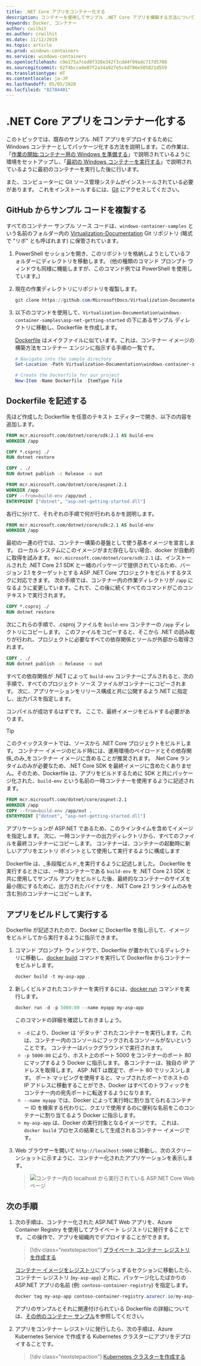 ```yaml
---
title: .NET Core アプリをコンテナー化する
description: コンテナーを使用してサンプル .NET Core アプリを構築する方法について説明します
keywords: Docker, コンテナー
author: cwilhit
ms.author: crwilhit
ms.date: 11/12/2019
ms.topic: article
ms.prod: windows-containers
ms.service: windows-containers
ms.openlocfilehash: c9e175a7ced0f328e342f3cdd4f99adc717d5700
ms.sourcegitcommit: 62f4bcca4e07f2a34a927e5c4d786e505821d559
ms.translationtype: HT
ms.contentlocale: ja-JP
ms.lasthandoff: 05/05/2020
ms.locfileid: "82784401"
---
```

# <a name="containerize-a-net-core-app"></a>.NET Core アプリをコンテナー化する

このトピックでは、既存のサンプル .NET アプリをデプロイするために Windows コンテナーとしてパッケージ化する方法を説明します。この作業は、「[作業の開始:コンテナー用の Windows を準備する](set-up-environment.md)」で説明されているように環境をセットアップし、「[最初の Windows コンテナーを実行する](run-your-first-container.md)」で説明されているように最初のコンテナーを実行した後に行います。

また、コンピューターに Git ソース管理システムがインストールされている必要があります。 これをインストールするには、[Git](https://git-scm.com/download) にアクセスしてください。

## <a name="clone-the-sample-code-from-github"></a>GitHub からサンプル コードを複製する

すべてのコンテナー サンプル ソース コードは、`windows-container-samples` という名前のフォルダー内の [Virtualization-Documentation](https://github.com/MicrosoftDocs/Virtualization-Documentation) Git リポジトリ (略式で "リポ" とも呼ばれます) に保管されています。

1. PowerShell セッションを開き、このリポジトリを格納しようとしているフォルダーにディレクトリを移動します。 (他の種類のコマンド プロンプト ウィンドウも同様に機能しますが、このコマンド例では PowerShell を使用しています。)
2. 現在の作業ディレクトリにリポジトリを複製します。

   ```PowerShell
   git clone https://github.com/MicrosoftDocs/Virtualization-Documentation.git
   ```

3. 以下のコマンドを使用して、`Virtualization-Documentation\windows-container-samples\asp-net-getting-started` の下にあるサンプル ディレクトリに移動し、Dockerfile を作成します。

   [Dockerfile](https://docs.docker.com/engine/reference/builder/) はメイクファイルに似ています。これは、コンテナー イメージの構築方法をコンテナー エンジンに指示する手順の一覧です。

   ```Powershell
   # Navigate into the sample directory
   Set-Location -Path Virtualization-Documentation\windows-container-samples\asp-net-getting-started

   # Create the Dockerfile for our project
   New-Item -Name Dockerfile -ItemType file
   ```

## <a name="write-the-dockerfile"></a>Dockerfile を記述する

先ほど作成した Dockerfile を任意のテキスト エディターで開き、以下の内容を追加します。

```Dockerfile
FROM mcr.microsoft.com/dotnet/core/sdk:2.1 AS build-env
WORKDIR /app

COPY *.csproj ./
RUN dotnet restore

COPY . ./
RUN dotnet publish -c Release -o out

FROM mcr.microsoft.com/dotnet/core/aspnet:2.1
WORKDIR /app
COPY --from=build-env /app/out .
ENTRYPOINT ["dotnet", "asp-net-getting-started.dll"]
```

各行に分けて、それぞれの手順で何が行われるかを説明します。

```Dockerfile
FROM mcr.microsoft.com/dotnet/core/sdk:2.1 AS build-env
WORKDIR /app
```

最初の一連の行では、コンテナー構築の基盤として使う基本イメージを宣言します。 ローカル システムにこのイメージがまだ存在しない場合、docker が自動的に取得を試みます。 `mcr.microsoft.com/dotnet/core/sdk:2.1` は、インストールされた .NET Core 2.1 SDK と一緒のパッケージで提供されているため、バージョン 2.1 をターゲットとする ASP .NET Core プロジェクトをビルドするタスクに対応できます。 次の手順では、コンテナー内の作業ディレクトリが `/app` になるように変更しています。これで、この後に続くすべてのコマンドがこのコンテキストで実行されます。

```Dockerfile
COPY *.csproj ./
RUN dotnet restore
```

次にこれらの手順で、.csproj ファイルを `build-env` コンテナーの `/app` ディレクトリにコピーします。 このファイルをコピーすると、そこから .NET の読み取りが行われ、プロジェクトに必要なすべての依存関係とツールが外部から取得されます。

```Dockerfile
COPY . ./
RUN dotnet publish -c Release -o out
```

すべての依存関係が .NET によって `build-env` コンテナーにプルされると、次の手順で、すべてのプロジェクト ソース ファイルがコンテナーにコピーされます。 次に、アプリケーションをリリース構成と共に公開するよう.NET に指定し、出力パスを指定します。

コンパイルが成功するはずです。 ここで、最終イメージをビルドする必要があります。 

> [!TIP]
> このクイックスタートでは、ソースから .NET Core プロジェクトをビルドします。 コンテナー イメージのビルド時には、運用環境のペイロードとその依存関係_のみ_をコンテナー イメージに含めることが推奨されます。 .Net Core ランタイムのみが必要なため、.NET Core SDK を最終イメージに含めたくありません。そのため、Dockerfile は、アプリをビルドするために SDK と共にパッケージ化された、`build-env` という名前の一時コンテナーを使用するように記述されます。

```Dockerfile
FROM mcr.microsoft.com/dotnet/core/aspnet:2.1
WORKDIR /app
COPY --from=build-env /app/out .
ENTRYPOINT ["dotnet", "asp-net-getting-started.dll"]
```

アプリケーションが ASP.NET であるため、このラインタイムを含めてイメージを指定します。 次に、一時コンテナーの出力ディレクトリから、すべてのファイルを最終コンテナーにコピーします。 コンテナーは、コンテナーの起動時に新しいアプリをエントリ ポイントとして使用して実行するように構成します

Dockerfile は、_多段階ビルド_を実行するように記述しました。 Dockerfile を実行するときには、一時コンテナーである `build-env` を .NET Core 2.1 SDK と共に使用してサンプル アプリをビルドした後、最終的なコンテナーのサイズを最小限にするために、出力されたバイナリを、.NET Core 2.1 ランタイムのみを含む別のコンテナーにコピーします。

## <a name="build-and-run-the-app"></a>アプリをビルドして実行する

Dockerfile が記述されたので、Docker に Dockerfile を指し示して、イメージをビルドしてから実行するように指示できます。

1. コマンド プロンプト ウィンドウで、Dockerfile が置かれているディレクトリに移動し、[docker build](https://docs.docker.com/engine/reference/commandline/build/) コマンドを実行して Dockerfile からコンテナーをビルドします。

   ```Powershell
   docker build -t my-asp-app .
   ```

2. 新しくビルドされたコンテナーを実行するには、[docker run](https://docs.docker.com/engine/reference/commandline/run/) コマンドを実行します。

   ```Powershell
   docker run -d -p 5000:80 --name myapp my-asp-app
   ```

   このコマンドの詳細を確認しておきましょう。

   * `-d` により、Docker は 'デタッチ' されたコンテナーを実行します。これは、コンテナー内のコンソールにフックされるコンソールがないということです。 コンテナーはバックグラウンドで実行されます。 
   * `-p 5000:80` により、ホスト上のポート 5000 をコンテナーのポート 80 にマップするよう Docker に指示します。 各コンテナーは、独自の IP アドレスを取得します。 ASP .NET は既定で、ポート 80 でリッスンします。 ポート マッピングを使用すると、マップされたポートでホストの IP アドレスに移動することができ、Docker はすべてのトラフィックをコンテナー内の宛先ポートに転送するようになります。
   * `--name myapp` では、Docker によって実行時に割り当てられるコンテナー ID を検索する代わりに、クエリで使用するのに便利な名前をこのコンテナーに割り当てるよう Docker に指示します。
   * `my-asp-app` は、Docker の実行対象となるイメージです。 これは、`docker build` プロセスの結果として生成されるコンテナー イメージです。

3. Web ブラウザーを開いて `http://localhost:5000` に移動し、次のスクリーンショットに示すように、コンテナー化されたアプリケーションを表示します。

   >![コンテナー内の localhost から実行されている ASP.NET Core Web ページ](media/SampleAppScreenshot.png)

## <a name="next-steps"></a>次の手順

1. 次の手順は、コンテナー化された ASP.NET Web アプリを、Azure Container Registry を使用してプライベート レジストリに発行することです。 この操作で、アプリを組織内でデプロイすることができます。

   > [!div class="nextstepaction"]
   > [プライベート コンテナー レジストリを作成する](https://docs.microsoft.com/azure/container-registry/container-registry-get-started-powershell)

   [コンテナー イメージをレジストリ](https://docs.microsoft.com/azure/container-registry/container-registry-get-started-powershell#push-image-to-registry)にプッシュするセクションに移動したら、コンテナー レジストリ (`my-asp-app`) と共に、パッケージ化したばかりの ASP.NET アプリの名前 (例: `contoso-container-registry`) を指定します。

   ```PowerShell
   docker tag my-asp-app contoso-container-registry.azurecr.io/my-asp-app:v1
   ```

   アプリのサンプルとそれに関連付けられている Dockerfile の詳細については、[その他のコンテナー サンプル](../samples.md)を参照してください。

2. アプリをコンテナー レジストリに発行したら、次の手順は、Azure Kubernetes Service で作成する Kubernetes クラスターにアプリをデプロイすることです。

   > [!div class="nextstepaction"]
   > [Kubernetes クラスターを作成する](https://docs.microsoft.com/azure/aks/windows-container-cli)
